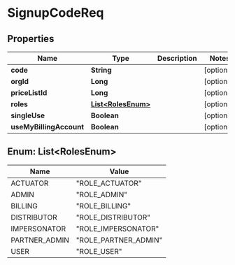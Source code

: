 
# SignupCodeReq

## Properties
Name | Type | Description | Notes
------------ | ------------- | ------------- | -------------
**code** | **String** |  |  [optional]
**orgId** | **Long** |  |  [optional]
**priceListId** | **Long** |  |  [optional]
**roles** | [**List&lt;RolesEnum&gt;**](#List&lt;RolesEnum&gt;) |  |  [optional]
**singleUse** | **Boolean** |  |  [optional]
**useMyBillingAccount** | **Boolean** |  |  [optional]


<a name="List<RolesEnum>"></a>
## Enum: List&lt;RolesEnum&gt;
Name | Value
---- | -----
ACTUATOR | &quot;ROLE_ACTUATOR&quot;
ADMIN | &quot;ROLE_ADMIN&quot;
BILLING | &quot;ROLE_BILLING&quot;
DISTRIBUTOR | &quot;ROLE_DISTRIBUTOR&quot;
IMPERSONATOR | &quot;ROLE_IMPERSONATOR&quot;
PARTNER_ADMIN | &quot;ROLE_PARTNER_ADMIN&quot;
USER | &quot;ROLE_USER&quot;




